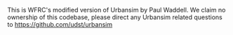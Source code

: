 This is WFRC's modified version of Urbansim by Paul Waddell. We claim no ownership of this codebase, please direct any Urbansim related questions to https://github.com/udst/urbansim